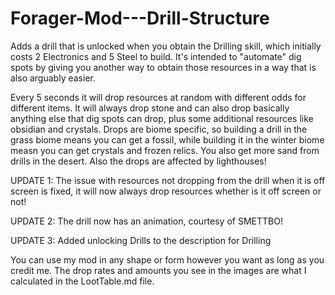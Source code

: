 # Forager-Mod---Drill-Structure
Adds a drill that is unlocked when you obtain the Drilling skill, which initially costs 2 Electronics and 5 Steel to build. It's intended to "automate" dig spots by giving you another way to obtain those resources in a way that is also arguably easier.

Every 5 seconds it will drop resources at random with different odds for different items. It will always drop stone and can also drop basically anything else that dig spots can drop, plus some additional resources like obsidian and crystals. Drops are biome specific, so building a drill in the grass biome means you can get a fossil, while building it in the winter biome measn you can get crystals and frozen relics. You also get more sand from drills in the desert. Also the drops are affected by lighthouses!

UPDATE 1: The issue with resources not dropping from the drill when it is off screen is fixed, it will now always drop resources whether is it off screen or not!

UPDATE 2: The drill now has an animation, courtesy of SMETTBO!

UPDATE 3: Added unlocking Drills to the description for Drilling

You can use my mod in any shape or form however you want as long as you credit me. The drop rates and amounts you see in the images are what I calculated in the LootTable.md file.
